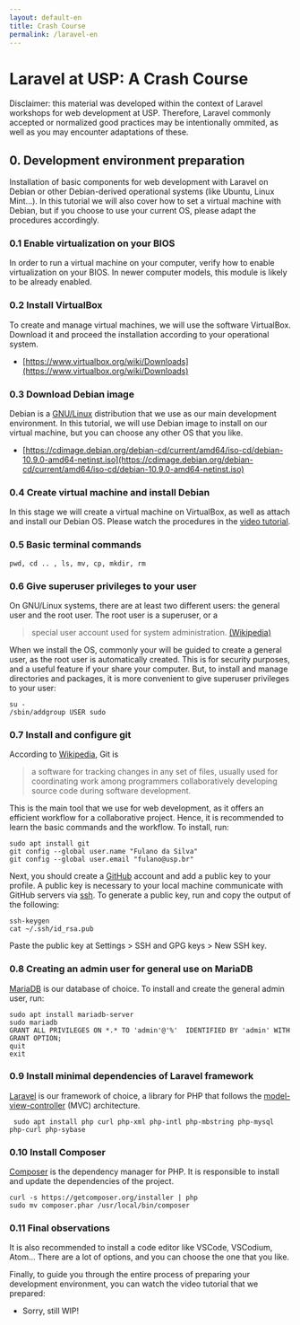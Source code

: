 ```yaml
---
layout: default-en
title: Crash Course
permalink: /laravel-en
---
```


# Laravel at USP: A Crash Course

Disclaimer: this material was developed within the context of Laravel workshops for web development at USP. Therefore, Laravel commonly accepted or normalized good practices may be intentionally ommited, as well as you may encounter adaptations of these.


<ul id="toc"></ul>

## 0. Development environment preparation

Installation of basic components for web development with Laravel on Debian or other Debian-derived operational systems (like Ubuntu, Linux Mint...). In this tutorial we will also cover how to set a virtual machine with Debian, but if you choose to use your current OS, please adapt the procedures accordingly.

### 0.1 Enable virtualization on your BIOS

In order to run a virtual machine on your computer, verify how to enable virtualization on your BIOS. In newer computer models, this module is likely to be already enabled.

### 0.2 Install VirtualBox

To create and manage virtual machines, we will use the software VirtualBox. Download it and proceed the installation according to your operational system.

- [https://www.virtualbox.org/wiki/Downloads](https://www.virtualbox.org/wiki/Downloads)

### 0.3 Download Debian image 

Debian is a [GNU/Linux](https://www.gnu.org/gnu/linux-and-gnu.en.html) distribution that we use as our main development environment. In this tutorial, we will use Debian image to install on our virtual machine, but you can choose any other OS that you like.

- [https://cdimage.debian.org/debian-cd/current/amd64/iso-cd/debian-10.9.0-amd64-netinst.iso](https://cdimage.debian.org/debian-cd/current/amd64/iso-cd/debian-10.9.0-amd64-netinst.iso)

### 0.4 Create virtual machine and install Debian

In this stage we will create a virtual machine on VirtualBox, as well as attach and install our Debian OS. Please watch the procedures in the [video tutorial](#final-obs).

### 0.5 Basic terminal commands

    pwd, cd .. , ls, mv, cp, mkdir, rm 

### 0.6 Give superuser privileges to your user

On GNU/Linux systems, there are at least two different users: the general user and the root user. The root user is a superuser, or a 

> special user account used for system administration. [(Wikipedia)](https://en.wikipedia.org/wiki/Superuser)
 
When we install the OS, commonly your will be guided to create a general user, as the root user is automatically created. This is for security purposes, and a useful feature if your share your computer. But, to install and manage directories and packages, it is more convenient to give superuser privileges to your user:

    su -
    /sbin/addgroup USER sudo

### 0.7 Install and configure git

According to [Wikipedia](https://en.wikipedia.org/wiki/Git), Git is

>  a software for tracking changes in any set of files, usually used for coordinating work among programmers collaboratively developing source code during software development.

This is the main tool that we use for web development, as it offers an efficient workflow for a collaborative project. Hence, it is recommended to learn the basic commands and the workflow. To install, run:

    sudo apt install git
    git config --global user.name "Fulano da Silva"
    git config --global user.email "fulano@usp.br"

Next, you should create a [GitHub](github.com/) account and add a public key to your profile. A public key is necessary to your local machine communicate with GitHub servers via [ssh](https://en.wikipedia.org/wiki/Secure_Shell_Protocol). To generate a public key, run and copy the output of the following:

    ssh-keygen
    cat ~/.ssh/id_rsa.pub

Paste the public key at Settings > SSH and GPG keys > New SSH key.

### 0.8 Creating an admin user for general use on MariaDB

[MariaDB](https://mariadb.org/) is our database of choice. To install and create the general admin user, run: 

    sudo apt install mariadb-server
    sudo mariadb
    GRANT ALL PRIVILEGES ON *.* TO 'admin'@'%'  IDENTIFIED BY 'admin' WITH GRANT OPTION;
    quit
    exit

### 0.9 Install minimal dependencies of Laravel framework

[Laravel](https://laravel.com/) is our framework of choice, a library for PHP that follows the [model-view-controller](https://en.wikipedia.org/wiki/Model%E2%80%93view%E2%80%93controller) (MVC) architecture.

     sudo apt install php curl php-xml php-intl php-mbstring php-mysql php-curl php-sybase

### 0.10 Install Composer

[Composer](https://getcomposer.org/) is the dependency manager for PHP. It is responsible to install and update the dependencies of the project.

    curl -s https://getcomposer.org/installer | php
    sudo mv composer.phar /usr/local/bin/composer

<h3 id="final-obs">0.11 Final observations</h3>

It is also recommended to install a code editor like VSCode, VSCodium, Atom... There are a lot of options, and you can choose the one that you like.

Finally, to guide you through the entire process of preparing your development environment, you can watch the video tutorial that we prepared:

- Sorry, still WIP!



